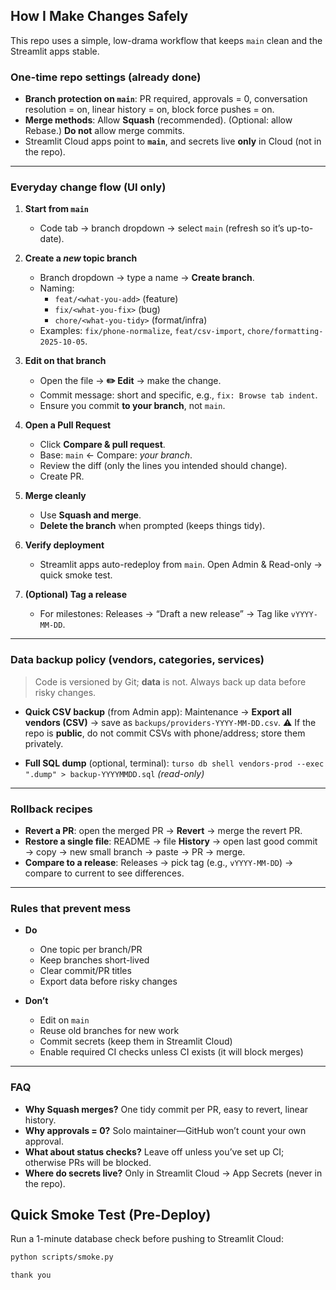 ## How I Make Changes Safely

This repo uses a simple, low-drama workflow that keeps `main` clean and the Streamlit apps stable.

### One-time repo settings (already done)
- **Branch protection on `main`**: PR required, approvals = 0, conversation resolution = on, linear history = on, block force pushes = on.
- **Merge methods**: Allow **Squash** (recommended). (Optional: allow Rebase.) **Do not** allow merge commits.
- Streamlit Cloud apps point to **`main`**, and secrets live **only** in Cloud (not in the repo).

---

### Everyday change flow (UI only)

1. **Start from `main`**
   - Code tab → branch dropdown → select `main` (refresh so it’s up-to-date).

2. **Create a *new* topic branch**
   - Branch dropdown → type a name → **Create branch**.
   - Naming:
     - `feat/<what-you-add>` (feature)
     - `fix/<what-you-fix>` (bug)
     - `chore/<what-you-tidy>` (format/infra)
   - Examples: `fix/phone-normalize`, `feat/csv-import`, `chore/formatting-2025-10-05`.

3. **Edit on that branch**
   - Open the file → **✏️ Edit** → make the change.
   - Commit message: short and specific, e.g., `fix: Browse tab indent`.
   - Ensure you commit **to your branch**, not `main`.

4. **Open a Pull Request**
   - Click **Compare & pull request**.
   - Base: `main` ← Compare: *your branch*.
   - Review the diff (only the lines you intended should change).
   - Create PR.

5. **Merge cleanly**
   - Use **Squash and merge**.
   - **Delete the branch** when prompted (keeps things tidy).

6. **Verify deployment**
   - Streamlit apps auto-redeploy from `main`. Open Admin & Read-only → quick smoke test.

7. **(Optional) Tag a release**
   - For milestones: Releases → “Draft a new release” → Tag like `vYYYY-MM-DD`.

---

### Data backup policy (vendors, categories, services)

> Code is versioned by Git; **data** is not. Always back up data before risky changes.

- **Quick CSV backup** (from Admin app):
  Maintenance → **Export all vendors (CSV)** → save as `backups/providers-YYYY-MM-DD.csv`.
  ⚠️ If the repo is **public**, do not commit CSVs with phone/address; store them privately.

- **Full SQL dump** (optional, terminal):
  `turso db shell vendors-prod --exec ".dump" > backup-YYYYMMDD.sql` *(read-only)*

---

### Rollback recipes

- **Revert a PR**: open the merged PR → **Revert** → merge the revert PR.
- **Restore a single file**: README → file **History** → open last good commit → copy → new small branch → paste → PR → merge.
- **Compare to a release**: Releases → pick tag (e.g., `vYYYY-MM-DD`) → compare to current to see differences.

---

### Rules that prevent mess

- **Do**
  - One topic per branch/PR
  - Keep branches short-lived
  - Clear commit/PR titles
  - Export data before risky changes

- **Don’t**
  - Edit on `main`
  - Reuse old branches for new work
  - Commit secrets (keep them in Streamlit Cloud)
  - Enable required CI checks unless CI exists (it will block merges)

---

### FAQ

- **Why Squash merges?** One tidy commit per PR, easy to revert, linear history.
- **Why approvals = 0?** Solo maintainer—GitHub won’t count your own approval.
- **What about status checks?** Leave off unless you’ve set up CI; otherwise PRs will be blocked.
- **Where do secrets live?** Only in Streamlit Cloud → App Secrets (never in the repo).
## Quick Smoke Test (Pre-Deploy)
Run a 1-minute database check before pushing to Streamlit Cloud:
```bash
python scripts/smoke.py

thank you
